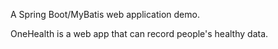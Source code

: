 A Spring Boot/MyBatis web application demo.

OneHealth is a web app that can record people's healthy data.